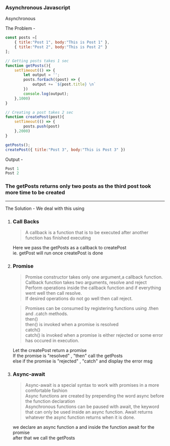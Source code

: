 ### Asynchronous Javascript

Asynchronous 

The Problem - 
```javascript
const posts =[
    { title:"Post 1", body:"This is Post 1" },
    { title:"Post 2", body:"This is Post 2" }
];

// Getting posts takes 1 sec
function getPosts(){
    setTimeout(() => {
        let output = '';
        posts.forEach((post) => {
            output += `${post.title} \n`
        })
        console.log(output);
    },1000)
}

// Creating a post takes 2 sec
function createPost(post){
    setTimeout(() => {
        posts.push(post)
    },2000)
}

getPosts();
createPost({ title:"Post 3", body:"This is Post 3" })
```
Output - 
```javascript
Post 1
Post 2

```

### The getPosts returns only two posts as the third post took more time to be created
---
The Solution - 
We deal with this using

1. ### Call Backs   

    > A callback is a function that is to be executed after another function has finished executing   
    
    Here we pass the getPosts as a callback to createPost    
    ie. getPost will run once createPost is done

1. ### Promise

    >Promise constructor takes only one argument,a callback function.\
    Callback function takes two arguments, resolve and reject\
    Perform operations inside the callback function and if everything went well then call resolve.\
    If desired operations do not go well then call reject.

    >Promises can be consumed by registering functions using .then and .catch methods.   
    then()   
    then() is invoked when a promise is resolved   
    catch()   
    catch() is invoked when a promise is either rejected or some error has occured in execution.

    Let the createPost return a promise  
    If the promise is "resolved" , "then" call the getPosts   
    else if the promise is "rejected" , "catch" and display the error msg

1. ### Async-await
    > Async-await is a special syntax to work with promises in a more comfortable fashion   
    Async functions are created by prepending the word async before the function declaration   
    Asynchronous functions can be paused with await, the keyword that can only be used inside an async function. Await returns whatever the async function returns when it is done.

    we declare an async function a and inside the function await for the promise   
    after that we call the getPosts